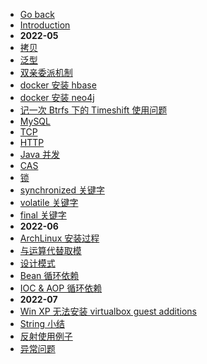 - [Go back](../README.md)
- [Introduction](README.md)
- **2022-05**
- [拷贝](2022-05-%E6%8B%B7%E8%B4%9D.md)
- [泛型](2022-05-%E6%B3%9B%E5%9E%8B.md)
- [双亲委派机制](2022-05-%E5%8F%8C%E4%BA%B2%E5%A7%94%E6%B4%BE%E6%9C%BA%E5%88%B6.md)
- [docker 安装 hbase](2022-05-docker-%E5%AE%89%E8%A3%85-hbase.md)
- [docker 安装 neo4j](2022-05-docker-%E5%AE%89%E8%A3%85-neo4j.md)
- [记一次 Btrfs 下的 Timeshift 使用问题](2022-05-%E8%AE%B0%E4%B8%80%E6%AC%A1-Btrfs-%E4%B8%8B%E7%9A%84-Timeshift-%E4%BD%BF%E7%94%A8%E9%97%AE%E9%A2%98.md)
- [MySQL](2022-05-mysql.md)
- [TCP](2022-05-TCP.md)
- [HTTP](2022-05-HTTP.md)
- [Java 并发](2022-05-Java-%E5%B9%B6%E5%8F%91%E9%97%AE%E9%A2%98.md)
- [CAS](2022-05-CAS.md)
- [锁](2022-05-%E9%94%81.md)
- [synchronized 关键字](2022-05-synchronized-%E5%85%B3%E9%94%AE%E5%AD%97.md)
- [volatile 关键字](2022-05-volatile-%E5%85%B3%E9%94%AE%E5%AD%97.md)
- [final 关键字](2022-05-final-%E5%85%B3%E9%94%AE%E5%AD%97.md)
- **2022-06**
- [ArchLinux 安装过程](2022-06-archlinux-install.md)
- [与运算代替取模](2022-06-%E4%B8%8E%E8%BF%90%E7%AE%97%E4%BB%A3%E6%9B%BF%E5%8F%96%E6%A8%A1.md)
- [设计模式](./design-pattern/README.md)
- [Bean 循环依赖](2022-06-Bean-%E5%BE%AA%E7%8E%AF%E4%BE%9D%E8%B5%96.md)
- [IOC & AOP 循环依赖](2022-06-IOC%26AOP-%E5%BE%AA%E7%8E%AF%E4%BE%9D%E8%B5%96.md)
- **2022-07**
- [Win XP 无法安装 virtualbox guest additions](2022-07-WINXP-%E6%97%A0%E6%B3%95%E5%AE%89%E8%A3%85vboxGuest.md)
- [String 小结](2022-07-String-%E5%B0%8F%E7%BB%93.md)
- [反射使用例子](2022-07-%E5%8F%8D%E5%B0%84%E4%BD%BF%E7%94%A8%E4%BE%8B%E5%AD%90.md)
- [异常问题](2022-07-%E5%BC%82%E5%B8%B8%E9%97%AE%E9%A2%98.md)